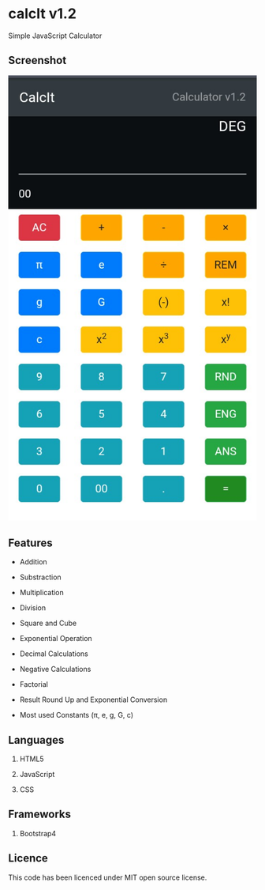 # calcIt v1.2
Simple JavaScript Calculator

## Screenshot

![Mobile View of CalcIt v1.2](https://github.com/hind-sagar-biswas/calcIt/blob/main/assets/images/screenshot1.jpeg)

## Features

* Addition

* Substraction

* Multiplication

* Division

* Square and Cube

* Exponential Operation

* Decimal Calculations

* Negative Calculations

* Factorial

* Result Round Up and Exponential Conversion

* Most used Constants (π, e, g, G, c)

## Languages

1. HTML5

1. JavaScript

1. CSS

## Frameworks

1. Bootstrap4

## Licence

This code has been licenced under MIT open source license.
